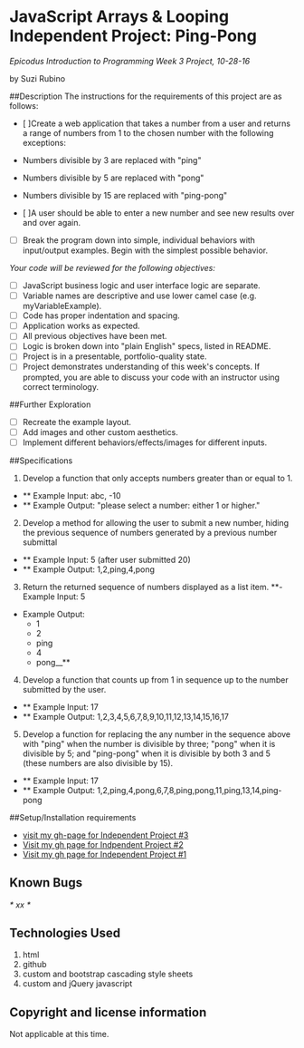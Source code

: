 # JavaScript Arrays & Looping Independent Project: Ping-Pong
_*Epicodus Introduction to Programming Week 3 Project, 10-28-16*_

by Suzi Rubino

##Description
The instructions for the requirements of this project are as follows:

- [ ]Create a web application that takes a number from a user and returns a range of numbers from 1 to the chosen number with the following exceptions:

- Numbers divisible by 3 are replaced with "ping"
- Numbers divisible by 5 are replaced with "pong"
- Numbers divisible by 15 are replaced with "ping-pong"

- [ ]A user should be able to enter a new number and see new results over and over again.

- [ ] Break the program down into simple, individual behaviors with input/output examples. Begin with the simplest possible behavior.

_*Your code will be reviewed for the following objectives:*_

- [ ] JavaScript business logic and user interface logic are separate.
- [ ] Variable names are descriptive and use lower camel case (e.g. myVariableExample).
- [ ] Code has proper indentation and spacing.
- [ ] Application works as expected.
- [ ] All previous objectives have been met.
- [ ] Logic is broken down into "plain English" specs, listed in README.
- [ ] Project is in a presentable, portfolio-quality state.
- [ ] Project demonstrates understanding of this week's concepts. If prompted, you are able to discuss your code with an instructor using correct terminology.

##Further Exploration
- [ ] Recreate the example layout.
- [ ] Add images and other custom aesthetics.
- [ ] Implement different behaviors/effects/images for different inputs.

##Specifications

1. Develop a function that only accepts numbers greater than or equal to 1.
  - ** Example Input: abc, -10
  - ** Example Output: "please select a number: either 1 or higher."

2. Develop a method for allowing the user to submit a new number, hiding the  previous sequence of numbers generated by a previous number submittal
  - ** Example Input: 5 (after user submitted 20)
  - ** Example Output: 1,2,ping,4,pong

3. Return the returned sequence of numbers displayed as a list item.
  **- Example Input: 5
  - Example Output:
      - 1
      - 2
      - ping
      - 4
      - pong__**


4. Develop a function that counts up from 1 in sequence up to the number submitted by the user.
  - ** Example Input: 17
  - ** Example Output: 1,2,3,4,5,6,7,8,9,10,11,12,13,14,15,16,17

5. Develop a function for replacing the any number in the sequence above with "ping" when the number is divisible by three; "pong" when it is divisible by 5; and "ping-pong" when it is divisible by both 3 and 5 (these numbers are also divisible by 15).
  - ** Example Input: 17
  - ** Example Output: 1,2,ping,4,pong,6,7,8,ping,pong,11,ping,13,14,ping-pong


##Setup/Installation requirements
* [visit my gh-page for Independent Project #3](https://suzirubi.github.io/ping-pong)
* [Visit my gh page for Indpendent Project #2](https://suzirubi.github.io/Independent-Project-Week-2/)
* [Visit my gh page for Independent Project #1](https://suzirubi.github.io/portfolioFix/)

## Known Bugs
_* xx *_


## Technologies Used

1. html
2. github
3. custom and bootstrap cascading style sheets
4. custom and jQuery javascript

## Copyright and license information

Not applicable at this time.
